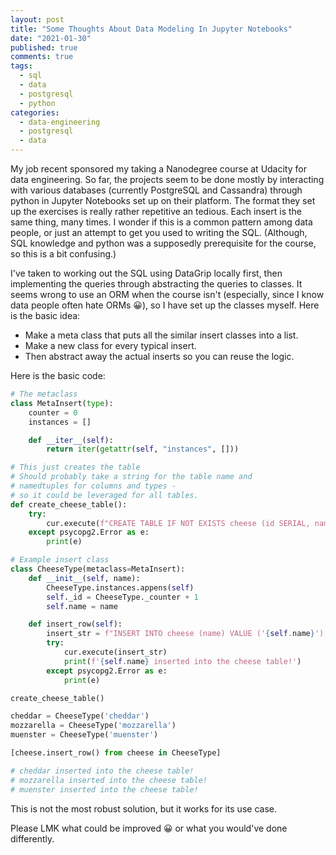 ```yaml
---
layout: post
title: "Some Thoughts About Data Modeling In Jupyter Notebooks"
date: "2021-01-30"
published: true
comments: true
tags:
  - sql
  - data
  - postgresql
  - python
categories:
  - data-engineering
  - postgresql
  - data
---
```


My job recent sponsored my taking a Nanodegree course at Udacity for data engineering. So far, the projects seem to be done mostly by interacting with various databases (currently PostgreSQL and Cassandra) through python in Jupyter Notebooks set up on their platform. The format they set up the exercises is really rather repetitive an tedious. Each insert is the same thing, many times. I wonder if this is a common pattern among data people, or just an attempt to get you used to writing the SQL. (Although, SQL knowledge and python was a supposedly prerequisite for the course, so this is a bit confusing.)

I've taken to working out the SQL using DataGrip locally first, then implementing the queries through abstracting the queries to classes. It seems wrong to use an ORM when the course isn't (especially, since I know data people often hate ORMs 😀), so I have set up the classes myself. Here is the basic idea:

- Make a meta class that puts all the similar insert classes into a list.
- Make a new class for every typical insert.
- Then abstract away the actual inserts so you can reuse the logic.

Here is the basic code:

```python
# The metaclass
class MetaInsert(type):
    counter = 0
    instances = []

    def __iter__(self):
        return iter(getattr(self, "instances", []))

# This just creates the table
# Should probably take a string for the table name and
# namedtuples for columns and types -
# so it could be leveraged for all tables.
def create_cheese_table():
    try:
        cur.execute(f"CREATE TABLE IF NOT EXISTS cheese (id SERIAL, name varchar);")
    except psycopg2.Error as e:
        print(e)

# Example insert class
class CheeseType(metaclass=MetaInsert):
    def __init__(self, name):
        CheeseType.instances.appens(self)
        self._id = CheeseType._counter + 1
        self.name = name

    def insert_row(self):
        insert_str = f"INSERT INTO cheese (name) VALUE ('{self.name}');"
        try:
            cur.execute(insert_str)
            print(f'{self.name} inserted into the cheese table!')
        except psycopg2.Error as e:
            print(e)

create_cheese_table()

cheddar = CheeseType('cheddar')
mozzarella = CheeseType('mozzarella')
muenster = CheeseType('muenster')

[cheese.insert_row() from cheese in CheeseType]

# cheddar inserted into the cheese table!
# mozzarella inserted into the cheese table!
# muenster inserted into the cheese table!

```

This is not the most robust solution, but it works for its use case.

Please LMK what could be improved 😀 or what you would've done differently.
